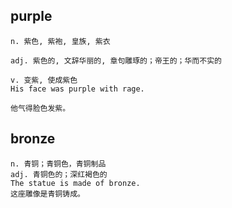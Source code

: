 ## purple
```
n. 紫色, 紫袍, 皇族, 紫衣

adj. 紫色的, 文辞华丽的, 章句雕琢的；帝王的；华而不实的

v. 变紫, 使成紫色
His face was purple with rage.

他气得脸色发紫。
```
## bronze
```
n. 青铜；青铜色，青铜制品
adj. 青铜色的；深红褐色的
The statue is made of bronze.
这座雕像是青铜铸成。
```